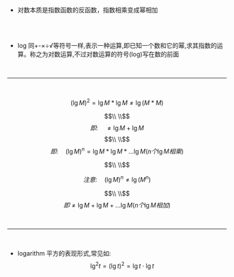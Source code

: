 <br>

- 对数本质是指数函数的反函数，指数相乘变成幂相加

<br> <br>

- log 同+-&times;&divide;&radic;等符号一样,表示一种运算,即已知一个数和它的幂,求其指数的运算。称之为对数运算,不过对数运算的符号(log)写在数的前面

<br><hr><br>

$$(\lg{M})^2=\lg{M}*\lg{M} \ne \lg{(M*M)}$$

$$\\ \\$$
$$即: \quad \ne \lg{M} + \lg{M}$$
$$\\ \\$$
$$即: \quad  (\lg{M})^n=\lg{M}*\lg{M}*...\lg{M}(n个\lg{M}相乘)$$

$$\\ \\$$

$$注意: \quad (\lg{M})^n \ne \lg{(M^n)}$$

$$\\ \\$$
$$即\ne \lg{M}+\lg{M}+...\lg{M}(n个\lg{M}相加)$$

<br><hr><br>

- logarithm 平方的表现形式,常见如:
  $$\lg^2{t}=(\lg{t})^2=\lg{t} \cdot \lg{t}$$
